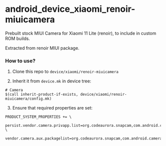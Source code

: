# android_device_xiaomi_renoir-miuicamera

Prebuilt stock MIUI Camera for Xiaomi 11 Lite (renoir), to include in custom ROM builds.

Extracted from renoir MIUI package.

### How to use?

1. Clone this repo to `device/xiaomi/renoir-miuicamera`

2. Inherit it from `device.mk` in device tree:

```
# Camera
$(call inherit-product-if-exists, device/xiaomi/renoir-miuicamera/config.mk)
```

3. Ensure that required properties are set:

```
PRODUCT_SYSTEM_PROPERTIES += \
    persist.vendor.camera.privapp.list=org.codeaurora.snapcam,com.android.camera \
    vendor.camera.aux.packagelist=org.codeaurora.snapcam,com.android.camera
```